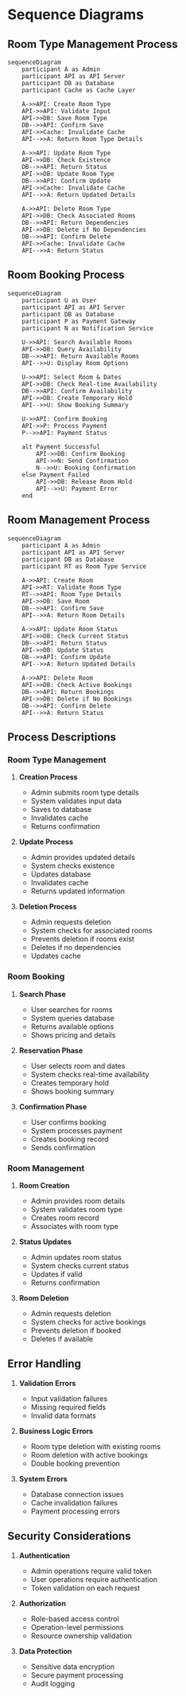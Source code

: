 # Sequence Diagrams

## Room Type Management Process

```mermaid
sequenceDiagram
    participant A as Admin
    participant API as API Server
    participant DB as Database
    participant Cache as Cache Layer

    A->>API: Create Room Type
    API->>API: Validate Input
    API->>DB: Save Room Type
    DB-->>API: Confirm Save
    API->>Cache: Invalidate Cache
    API-->>A: Return Room Type Details

    A->>API: Update Room Type
    API->>DB: Check Existence
    DB-->>API: Return Status
    API->>DB: Update Room Type
    DB-->>API: Confirm Update
    API->>Cache: Invalidate Cache
    API-->>A: Return Updated Details

    A->>API: Delete Room Type
    API->>DB: Check Associated Rooms
    DB-->>API: Return Dependencies
    API->>DB: Delete if No Dependencies
    DB-->>API: Confirm Delete
    API->>Cache: Invalidate Cache
    API-->>A: Return Status
```

## Room Booking Process

```mermaid
sequenceDiagram
    participant U as User
    participant API as API Server
    participant DB as Database
    participant P as Payment Gateway
    participant N as Notification Service

    U->>API: Search Available Rooms
    API->>DB: Query Availability
    DB-->>API: Return Available Rooms
    API-->>U: Display Room Options

    U->>API: Select Room & Dates
    API->>DB: Check Real-time Availability
    DB-->>API: Confirm Availability
    API->>DB: Create Temporary Hold
    API-->>U: Show Booking Summary

    U->>API: Confirm Booking
    API->>P: Process Payment
    P-->>API: Payment Status

    alt Payment Successful
        API->>DB: Confirm Booking
        API->>N: Send Confirmation
        N-->>U: Booking Confirmation
    else Payment Failed
        API->>DB: Release Room Hold
        API-->>U: Payment Error
    end
```

## Room Management Process

```mermaid
sequenceDiagram
    participant A as Admin
    participant API as API Server
    participant DB as Database
    participant RT as Room Type Service

    A->>API: Create Room
    API->>RT: Validate Room Type
    RT-->>API: Room Type Details
    API->>DB: Save Room
    DB-->>API: Confirm Save
    API-->>A: Return Room Details

    A->>API: Update Room Status
    API->>DB: Check Current Status
    DB-->>API: Return Status
    API->>DB: Update Status
    DB-->>API: Confirm Update
    API-->>A: Return Updated Details

    A->>API: Delete Room
    API->>DB: Check Active Bookings
    DB-->>API: Return Bookings
    API->>DB: Delete if No Bookings
    DB-->>API: Confirm Delete
    API-->>A: Return Status
```

## Process Descriptions

### Room Type Management

1. **Creation Process**

   - Admin submits room type details
   - System validates input data
   - Saves to database
   - Invalidates cache
   - Returns confirmation

2. **Update Process**

   - Admin provides updated details
   - System checks existence
   - Updates database
   - Invalidates cache
   - Returns updated information

3. **Deletion Process**
   - Admin requests deletion
   - System checks for associated rooms
   - Prevents deletion if rooms exist
   - Deletes if no dependencies
   - Updates cache

### Room Booking

1. **Search Phase**

   - User searches for rooms
   - System queries database
   - Returns available options
   - Shows pricing and details

2. **Reservation Phase**

   - User selects room and dates
   - System checks real-time availability
   - Creates temporary hold
   - Shows booking summary

3. **Confirmation Phase**
   - User confirms booking
   - System processes payment
   - Creates booking record
   - Sends confirmation

### Room Management

1. **Room Creation**

   - Admin provides room details
   - System validates room type
   - Creates room record
   - Associates with room type

2. **Status Updates**

   - Admin updates room status
   - System checks current status
   - Updates if valid
   - Returns confirmation

3. **Room Deletion**
   - Admin requests deletion
   - System checks for active bookings
   - Prevents deletion if booked
   - Deletes if available

## Error Handling

1. **Validation Errors**

   - Input validation failures
   - Missing required fields
   - Invalid data formats

2. **Business Logic Errors**

   - Room type deletion with existing rooms
   - Room deletion with active bookings
   - Double booking prevention

3. **System Errors**
   - Database connection issues
   - Cache invalidation failures
   - Payment processing errors

## Security Considerations

1. **Authentication**

   - Admin operations require valid token
   - User operations require authentication
   - Token validation on each request

2. **Authorization**

   - Role-based access control
   - Operation-level permissions
   - Resource ownership validation

3. **Data Protection**
   - Sensitive data encryption
   - Secure payment processing
   - Audit logging
